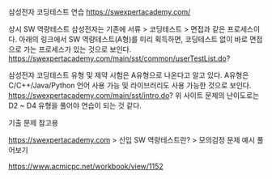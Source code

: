 삼성전자 코딩테스트 연습 https://swexpertacademy.com/

​상시 SW 역량테스트 삼성전자는 기존에 서류 > 코딩테스트 > 면접과 같은 프로세스이다. 아래의 링크에서 SW 역량테스트(A형)를 미리 획득하면, 코딩테스트 없이 바로 면접으로 가는 프로세스가 있는 것으로 보인다. https://swexpertacademy.com/main/sst/common/userTestList.do?

​삼성전자 코딩테스트 유형 및 제약 시험은 A유형으로 나온다고 알고 있다. A유형은 C/C++/Java/Python 언어 사용 가능 및 라이브러리도 사용 가능한 것으로 보인다. https://swexpertacademy.com/main/sst/intro.do? 위 사이트 문제의 난이도로는 D2 ~ D4 유형을 풀어야 연습이 되는 것 같다.

기출 문제 참고용

https://swexpertacademy.com > 신입 SW 역량테스트란? > 모의검정 문제 예시 풀어보기

https://www.acmicpc.net/workbook/view/1152
